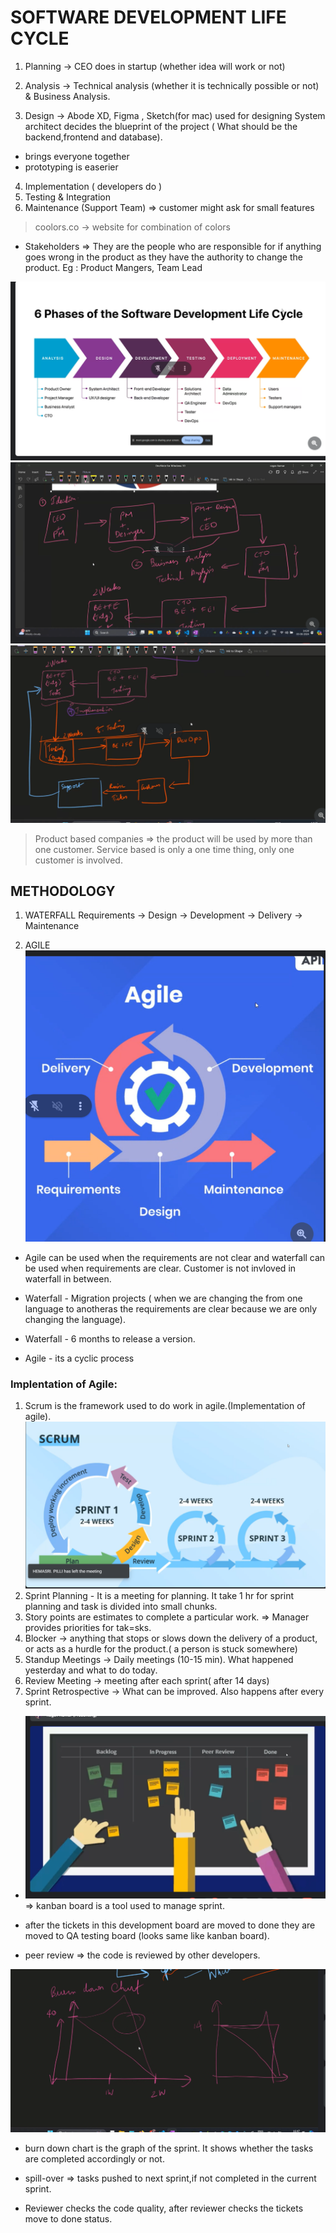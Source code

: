 # SOFTWARE DEVELOPMENT LIFE CYCLE

1. Planning -> CEO does in startup (whether idea will work or not)
2. Analysis -> Technical analysis (whether it is technically possible or not) & Business Analysis.  

3. Design -> Abode XD, Figma , Sketch(for mac) used for designing
System architect decides the blueprint of the project ( What should be the backend,frontend and database).

  - brings everyone together
  - prototyping is easerier
4. Implementation ( developers do )
5. Testing & Integration
6. Maintenance (Support Team) => customer might ask for small features
> coolors.co -> website for combination of colors 

- Stakeholders => They are the people who are responsible for if anything goes wrong in the product as they have the authority to change the product. 
Eg : Product Mangers, Team Lead

![alt text](<Screenshot (1).png>)
![alt text](<Screenshot (2).png>)
![alt text](<Screenshot (4).png>)

> Product based companies => the product will be used by more than one customer.
Service based is only a one time thing, only one customer is involved.



## METHODOLOGY

1. WATERFALL 
 Requirements -> Design -> Development -> Delivery -> Maintenance

2. AGILE
  ![alt text](<Screenshot (5).png>)    

- Agile can be used when the requirements are not clear and waterfall can be used when requirements are clear. Customer is not invloved in waterfall in between.

- Waterfall - Migration projects ( when we are changing the from one language to anotheras the requirements are clear because we are only changing the language).

- Waterfall - 6 months to release a version. 
- Agile - its a cyclic process 

### Implentation of Agile:
  1. Scrum is the framework used to do work in agile.(Implementation of agile).
  ![alt text](<Screenshot (6).png>)
  2. Sprint Planning - It is a meeting for planning. It take 1 hr for sprint planning and task is divided into small chunks.
  3. Story points are estimates to complete a particular work. => Manager provides priorities for tak=sks.
  4. Blocker -> anything that stops or slows down the delivery of a product, or acts as a hurdle for the product.( a person is stuck somewhere)
  5. Standup Meetings -> Daily meetings (10-15 min). What happened yesterday and what to do today.
  6. Review Meeting -> meeting after each sprint( after 14 days)
  7. Sprint Retrospective -> What can be improved. Also happens after every sprint.

- ![ ](<Screenshot (7).png>) => kanban board is a tool used to manage sprint.

- after the tickets in this development board are moved to done they are moved to QA testing board (looks same like kanban board).

- peer review => the code is reviewed by other developers.

![ ](<Screenshot (8).png>)
- burn down chart is the graph of the sprint. It shows whether the tasks are completed accordingly or not. 

- spill-over => tasks pushed to next sprint,if not completed in the current sprint.

- Reviewer checks the code quality, after reviewer checks the tickets move to done status.